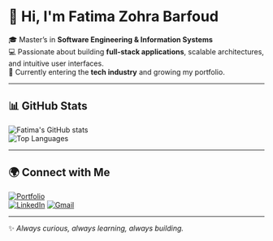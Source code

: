 # 👋 Hi, I'm Fatima Zohra Barfoud

🎓 Master’s in **Software Engineering & Information Systems**  
💻 Passionate about building **full-stack applications**, scalable architectures, and intuitive user interfaces.  
🚀 Currently entering the **tech industry** and growing my portfolio.  

---

## 📊 GitHub Stats

![Fatima's GitHub stats](https://github-readme-stats.vercel.app/api?username=barfoud-fatima-zohra&show_icons=true&theme=tokyonight)  
![Top Languages](https://github-readme-stats.vercel.app/api/top-langs/?username=barfoud-fatima-zohra&layout=compact&theme=tokyonight)

---

## 🌍 Connect with Me
[![Portfolio](https://img.shields.io/badge/Portfolio-coming%20soon-yellow?style=flat&logo=vercel)](#)  
[![LinkedIn](https://img.shields.io/badge/LinkedIn-Fatima%20Zohra-blue?style=flat&logo=linkedin)](https://www.linkedin.com/in/fatima-zohra-barfoud-6a2156241/) 
[![Gmail](https://img.shields.io/badge/Email-fatimazohra.barfoud22%40gmail.com-red?style=flat&logo=gmail)](mailto:fatimazohra.barfoud22@gmail.com)

---

✨ *Always curious, always learning, always building.*  
